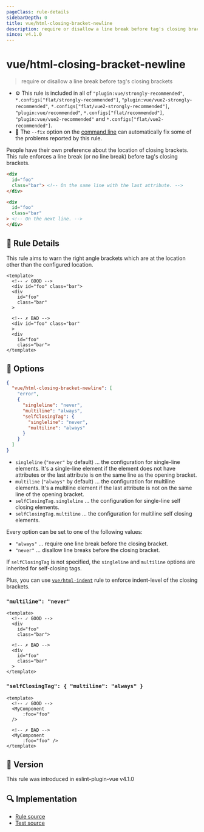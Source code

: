 ```yaml
---
pageClass: rule-details
sidebarDepth: 0
title: vue/html-closing-bracket-newline
description: require or disallow a line break before tag's closing brackets
since: v4.1.0
---
```


# vue/html-closing-bracket-newline

> require or disallow a line break before tag's closing brackets

- :gear: This rule is included in all of `"plugin:vue/strongly-recommended"`, `*.configs["flat/strongly-recommended"]`, `"plugin:vue/vue2-strongly-recommended"`, `*.configs["flat/vue2-strongly-recommended"]`, `"plugin:vue/recommended"`, `*.configs["flat/recommended"]`, `"plugin:vue/vue2-recommended"` and `*.configs["flat/vue2-recommended"]`.
- :wrench: The `--fix` option on the [command line](https://eslint.org/docs/user-guide/command-line-interface#fix-problems) can automatically fix some of the problems reported by this rule.

People have their own preference about the location of closing brackets.
This rule enforces a line break (or no line break) before tag's closing brackets.

```html
<div
  id="foo"
  class="bar"> <!-- On the same line with the last attribute. -->
</div>

<div
  id="foo"
  class="bar"
> <!-- On the next line. -->
</div>
```

## :book: Rule Details

This rule aims to warn the right angle brackets which are at the location other than the configured location.

<eslint-code-block fix :rules="{'vue/html-closing-bracket-newline': ['error']}">

```vue
<template>
  <!-- ✓ GOOD -->
  <div id="foo" class="bar">
  <div
    id="foo"
    class="bar"
  >

  <!-- ✗ BAD -->
  <div id="foo" class="bar"
  >
  <div
    id="foo"
    class="bar">
</template>
```

</eslint-code-block>

## :wrench: Options

```json
{
  "vue/html-closing-bracket-newline": [
    "error",
    {
      "singleline": "never",
      "multiline": "always",
      "selfClosingTag": {
        "singleline": "never",
        "multiline": "always"
      }
    }
  ]
}
```

- `singleline` (`"never"` by default) ... the configuration for single-line elements. It's a single-line element if the element does not have attributes or the last attribute is on the same line as the opening bracket.
- `multiline` (`"always"` by default) ... the configuration for multiline elements. It's a multiline element if the last attribute is not on the same line of the opening bracket.
- `selfClosingTag.singleline` ... the configuration for single-line self closing elements.
- `selfClosingTag.multiline` ... the configuration for multiline self closing elements.

Every option can be set to one of the following values:

- `"always"` ... require one line break before the closing bracket.
- `"never"` ... disallow line breaks before the closing bracket.

If `selfClosingTag` is not specified, the `singleline` and `multiline` options are inherited for self-closing tags.

Plus, you can use [`vue/html-indent`](./html-indent.md) rule to enforce indent-level of the closing brackets.

### `"multiline": "never"`

<eslint-code-block fix :rules="{'vue/html-closing-bracket-newline': ['error', { 'multiline': 'never' }]}">

```vue
<template>
  <!-- ✓ GOOD -->
  <div
    id="foo"
    class="bar">

  <!-- ✗ BAD -->
  <div
    id="foo"
    class="bar"
  >
</template>
```

</eslint-code-block>

### `"selfClosingTag": { "multiline": "always" }`

<eslint-code-block fix :rules="{'vue/html-closing-bracket-newline': ['error', { 'selfClosingTag': {'multiline': 'always'} }]}">

```vue
<template>
  <!-- ✓ GOOD -->
  <MyComponent
      :foo="foo"
  />

  <!-- ✗ BAD -->
  <MyComponent
      :foo="foo" />
</template>
```

</eslint-code-block>

## :rocket: Version

This rule was introduced in eslint-plugin-vue v4.1.0

## :mag: Implementation

- [Rule source](https://github.com/vuejs/eslint-plugin-vue/blob/master/lib/rules/html-closing-bracket-newline.js)
- [Test source](https://github.com/vuejs/eslint-plugin-vue/blob/master/tests/lib/rules/html-closing-bracket-newline.js)
